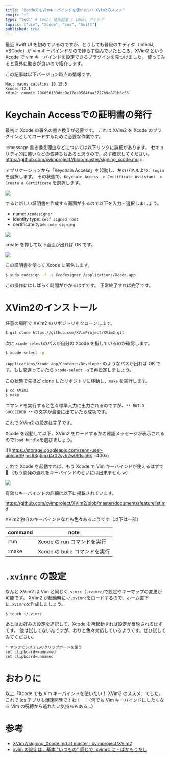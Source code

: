 ```yaml
---
title: "XcodeでもVimキーバインドを使いたい! XVim2のススメ"
emoji: "✌"
type: "tech" # tech: 技術記事 / idea: アイデア
topics: ["vim", "Xcode", "ios", "Swift"]
published: true
---
```


最近 Swift UI を初めているのですが、どうしても普段のエディタ（IntelliJ, VSCode）が vim キーバインドなので捗らず悩んでいたところ、XVim2 という Xcode で vim キーバインドを設定できるプラグインを見つけました。
使ってみると意外に動きが良いので紹介します。

この記事は以下バージョン時点の情報です。

```
Mac: macos catalina 10.15.5
Xcode: 12.1
XVim2: commit 796850133ddc9e17ea0584faa3727b9e871b6c55
```

# Keychain Accessでの証明書の発行

最初に Xcode の署名の書き換えが必要です。
これは XVim2 を Xcode のプラグインとしてロードするために必要な作業です。

:::message
書き換え理由などについては以下リンクに詳細があります。
セキュリティ的に怖いなどの気持ちもあると思うので、必ず確認してください。
https://github.com/xvimproject//blob/master/signing_xcode.md
:::

アプリケーションから「Keychain Access」を起動し、左のパネルより、`login`を選択します。
その状態で、`Keychain Access -> Certificate Assistant -> Create a Certificate` を選択します。

![](https://storage.googleapis.com/zenn-user-upload/f3ueav4p7mhqmke9ju02vjsh6nkh)

すると新しい証明書を作成する画面が出るので以下を入力・選択しましょう。

- name: `Xcodesigner`
- identity type: `self signed root`
- certificate type: `code signing`

![](https://storage.googleapis.com/zenn-user-upload/4woaf3t3f5baydjh73b4abtqjq6b)

create を押して以下画面が出れば OK です。

![](https://storage.googleapis.com/zenn-user-upload/jfl0fjgv1koprontybgin40eqlzj)

この証明書を使って Xcode に署名します。

```bash
$ sudo codesign -f -s Xcodesigner /applications/Xcode.app
```

この操作にはしばらく時間がかかるはずです。
正常終了すれば完了です。

# XVim2のインストール

任意の場所で XVim2 のリポジトリをクローンします。

```bash
$ git clone https://github.com/XVimProject/XVim2.git
```

次に `xcode-select`のパスが自分の Xcode を指しているのか確認します。

```bash
$ xcode-select -p
```

`/Applications/Xcode.app/Contents/Developer` のようなパスが出れば OK です。もし間違っていたら `xcode-select -s`で再設定しましょう。

この状態で先ほど clone したリポジトリに移動し、`make` を実行します。

```bash
$ cd XVim2
$ make
```

コマンドを実行すると色々標準入力に出力されるのですが、`** BUILD SUCCEEDED **` の文字が最後に出ていたら成功です。



これで XVim2 の設定は完了です。

Xcode を起動して以下、XVim2 をロードするかの確認メッセージが表示されるので`load bundle`を選びましょう。

![](https://storage.googleapis.com/zenn-user-upload/9jms63g5mxl4r02syh2w0h1sja6k =400x)

これで Xcode を起動すれば、もう Xcode で Vim キーバインドが使えるはずで🎉
（もう開発の遅れをキーバインドのせいには出来ません w）

![](https://storage.googleapis.com/zenn-user-upload/k3r240fm8dn27kb70q0uwfd8j15w)

有効なキーバインドの詳細は以下に掲載されています。

https://github.com/xvimproject/XVim2/blob/master/documents/featurelist.md

XVim2 独自のキーバインドなども色々あるようです（以下は一部）

 command   | note
-----------|-----
  :run          | Xcode の run コマンドを実行
  :make         | Xcode の build コマンドを実行

# `.xvimrc` の設定

なんと XVim2 は Vim と同じく`.vimrc`（`.xvimrc`)で設定やキーマップの変更が可能です。
XVim2 が起動時に`~/.xvimrc`をロードするので、ホーム直下に`.xvimrc`を作成しましょう。

```
$ touch ~/.vimrc
```

あとはお好みの設定を追記して、Xcode を再起動すれば設定が反映されるはずです。
他は試してないんですが、わりと色々対応しているようです。ぜひ試してみてください。

```vimc:.xvimrc
" ヤンクでシステムのクリップボードを使う
set clipboard+=unnamed
set clipboard=unnamed
```


# おわりに
以上「Xcode でも Vim キーバインドを使いたい！ XVim2 のススメ」でした。
これで ios アプリも爆速開発ですね！　!（何でも Vim キーバインドにしたくなる Vim の呪縛から逃れたい気持ちもある…）

# 参考

- [XVim2/signing_Xcode.md at master · xvimproject/XVim2](https://github.com/xvimproject/XVim2/blob/master/signing_Xcode.md)
- [xvim の設定は，基本 "いつもの" 感じで .xvimrc に - ばかもりだし](https://baqamore.hatenablog.com/entry/2015/02/08/091658)
